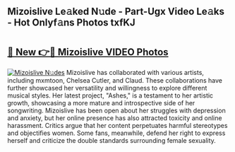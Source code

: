 ## Mizoislive Le𝚊ked N𝚞de - Part-Ugx Video Le𝚊ks - Hot Onlyf𝚊ns Photos txfKJ

# <h2><a href="http://ab71001.deff.icu/?id=Mizoislive">🔗 New 👉🔴 Mizoislive VIDEO Photos</a></h2>

[![Mizoislive N𝚞des](https://i.imgur.com/rIISA9y.gif)](http://ab71001.deff.icu/?id=Mizoislive)
Mizoislive has collaborated with various artists, including mxmtoon, Chelsea Cutler, and Claud. These collaborations have further showcased her versatility and willingness to explore different musical styles. Her latest project, "Ashes," is a testament to her artistic growth, showcasing a more mature and introspective side of her songwriting. Mizoislive has been open about her struggles with depression and anxiety, but her online presence has also attracted toxicity and online harassment. Critics argue that her content perpetuates harmful stereotypes and objectifies women. Some fans, meanwhile, defend her right to express herself and criticize the double standards surrounding female sexuality.
